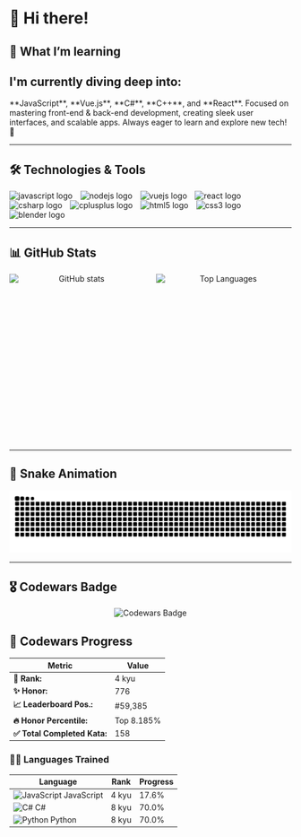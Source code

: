 # 👋 Hi there!



<h2>🌱 What I’m learning</h2>

<h2> I'm currently diving deep into:</h2>  **JavaScript**, **Vue.js**, **C#**, **C++**, and **React**.  Focused on mastering front-end & back-end development, creating sleek user interfaces, and scalable apps. Always eager to learn and explore new tech! 🚀</h2>

---

## 🛠️ Technologies & Tools

<div align="left">
  <img src="https://cdn.jsdelivr.net/gh/devicons/devicon/icons/javascript/javascript-original.svg" height="28" alt="javascript logo" style="margin-right:10px;" />
  <img src="https://cdn.jsdelivr.net/gh/devicons/devicon/icons/nodejs/nodejs-original.svg" height="28" alt="nodejs logo" style="margin-right:10px;" />
  <img src="https://cdn.jsdelivr.net/gh/devicons/devicon/icons/vuejs/vuejs-original.svg" height="28" alt="vuejs logo" style="margin-right:10px;" />
  <img src="https://cdn.jsdelivr.net/gh/devicons/devicon/icons/react/react-original.svg" height="28" alt="react logo" style="margin-right:10px;" />
  <img src="https://cdn.jsdelivr.net/gh/devicons/devicon/icons/csharp/csharp-original.svg" height="28" alt="csharp logo" style="margin-right:10px;" />
  <img src="https://cdn.jsdelivr.net/gh/devicons/devicon/icons/cplusplus/cplusplus-original.svg" height="28" alt="cplusplus logo" style="margin-right:10px;" />
  <img src="https://cdn.jsdelivr.net/gh/devicons/devicon/icons/html5/html5-original.svg" height="28" alt="html5 logo" style="margin-right:10px;" />
  <img src="https://cdn.jsdelivr.net/gh/devicons/devicon/icons/css3/css3-original.svg" height="28" alt="css3 logo" style="margin-right:10px;" />
  <img src="https://cdn.jsdelivr.net/gh/devicons/devicon/icons/blender/blender-original.svg" height="28" alt="blender logo" />
</div>

---

## 📊 GitHub Stats

<div align="center" style="display: flex; justify-content: center; gap: 20px;">
  <img src="https://github-readme-stats.vercel.app/api?username=matixxx360xx&show_icons=true&theme=dracula&count_private=true&hide_border=true" alt="GitHub stats" style="width: 300px; height: 300px; object-fit: contain;" />
  <img src="https://github-readme-stats.vercel.app/api/top-langs/?username=matixxx360xx&layout=compact&theme=dracula&langs_count=5&hide_border=true" alt="Top Languages" style="width: 300px; height: 300px; object-fit: contain;" />
</div>



---

## 🐍 Snake Animation

![Snake animation](https://raw.githubusercontent.com/matixxx360xx/matixxx360xx/output/snake.svg)

---
## 🎖️ Codewars Badge

<div align="center">
  <img src="https://www.codewars.com/users/matixxx360xx/badges/large" alt="Codewars Badge" />
</div>



## 🥋 Codewars Progress

| Metric                   | Value         |
|--------------------------|---------------|
| **🏅 Rank:**             | 4 kyu         |
| **✨ Honor:**            | 776           |
| **📈 Leaderboard Pos.:** | #59,385       |
| **🔥 Honor Percentile:** | Top 8.185%    |
| **✅ Total Completed Kata:** | 158       |

### 🧑‍💻 Languages Trained


| Language | Rank  | Progress |
|----------|-------|----------|
| <img src="https://cdn.jsdelivr.net/gh/devicons/devicon/icons/javascript/javascript-original.svg" height="20" alt="JavaScript" /> JavaScript | 4 kyu | 17.6% |
| <img src="https://cdn.jsdelivr.net/gh/devicons/devicon/icons/csharp/csharp-original.svg" height="20" alt="C#" /> C# | 8 kyu | 70.0% |
| <img src="https://cdn.jsdelivr.net/gh/devicons/devicon/icons/python/python-original.svg" height="20" alt="Python" /> Python | 8 kyu | 70.0% |

